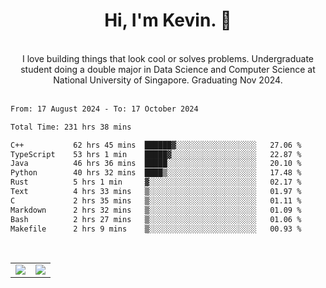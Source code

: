 <!--
**kevin-pek/kevin-pek** is a ✨ _special_ ✨ repository because its `README.md` (this file) appears on your GitHub profile.

Here are some ideas to get you started:

- 🔭 I’m currently working on ...
- 🌱 I’m currently learning ...
- 👯 I’m looking to collaborate on ...
- 🤔 I’m looking for help with ...
- 💬 Ask me about ...
- 📫 How to reach me: ...
- 😄 Pronouns: ...
- ⚡ Fun fact: ...
-->
<div align="center">
  <h1>Hi, I'm Kevin. 👋</h1>
  <br />
  I love building things that look cool or solves problems. Undergraduate student doing a double major in Data Science and Computer Science at National University of Singapore. Graduating Nov 2024.
</div>
<br />
<!--START_SECTION:waka-->

```txt
From: 17 August 2024 - To: 17 October 2024

Total Time: 231 hrs 38 mins

C++           62 hrs 45 mins  ██████▓░░░░░░░░░░░░░░░░░░   27.06 %
TypeScript    53 hrs 1 min    █████▓░░░░░░░░░░░░░░░░░░░   22.87 %
Java          46 hrs 36 mins  █████░░░░░░░░░░░░░░░░░░░░   20.10 %
Python        40 hrs 32 mins  ████▒░░░░░░░░░░░░░░░░░░░░   17.48 %
Rust          5 hrs 1 min     ▓░░░░░░░░░░░░░░░░░░░░░░░░   02.17 %
Text          4 hrs 33 mins   ▒░░░░░░░░░░░░░░░░░░░░░░░░   01.97 %
C             2 hrs 35 mins   ▒░░░░░░░░░░░░░░░░░░░░░░░░   01.11 %
Markdown      2 hrs 32 mins   ▒░░░░░░░░░░░░░░░░░░░░░░░░   01.09 %
Bash          2 hrs 27 mins   ▒░░░░░░░░░░░░░░░░░░░░░░░░   01.06 %
Makefile      2 hrs 9 mins    ▒░░░░░░░░░░░░░░░░░░░░░░░░   00.93 %
```

<!--END_SECTION:waka-->
<br />
<table width="100%">
  <tr>
    <td align="left" width="50%">
      <img src="https://github-readme-stats-kevin-pek.vercel.app/api?username=kevin-pek&include_all_commits=true&count_private=true&theme=rose_pine" />
    </td>
    <td align="right" width="50%">
      <img src="https://github-readme-stats-kevin-pek.vercel.app/api/top-langs?username=kevin-pek&langs_count=10&hide_progress=true&theme=rose_pine" />
    </td>
  </tr>
</table>
